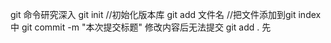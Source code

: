 git 命令研究深入
git init  //初始化版本库
git add 文件名 //把文件添加到git index中
git commit -m "本次提交标题"
修改内容后无法提交 git add . 先